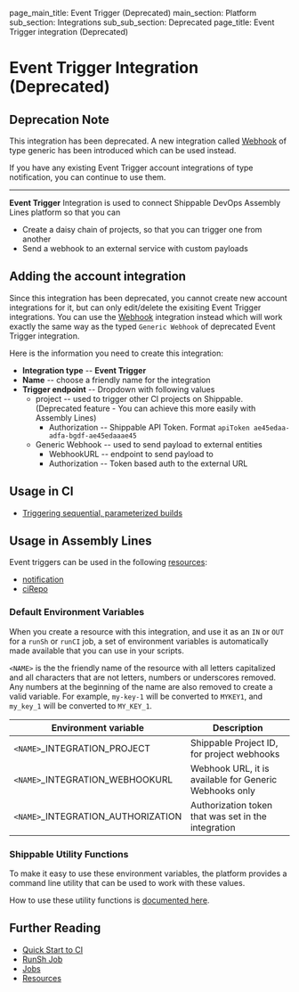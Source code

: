page_main_title: Event Trigger (Deprecated)
main_section: Platform
sub_section: Integrations
sub_sub_section: Deprecated
page_title: Event Trigger integration (Deprecated)

# Event Trigger Integration (Deprecated)

## Deprecation Note
This integration has been deprecated. A new integration called [Webhook](/platform/integration/webhook) of type generic has been introduced which can be used instead.

If you have any existing Event Trigger account integrations of type notification, you can continue to use them.

---

**Event Trigger** Integration is used to connect Shippable DevOps Assembly Lines platform so that you can

* Create a daisy chain of projects, so that you can trigger one from another
* Send a webhook to an external service with custom payloads

## Adding the account integration

Since this integration has been deprecated, you cannot create new account integrations for it, but can only edit/delete the exisiting Event Trigger integrations. You can use the [Webhook](/platform/integration/webhook) integration instead which will work exactly the same way as the typed `Generic Webhook` of deprecated Event Trigger integration.

Here is the information you need to create this integration:

* **Integration type** -- **Event Trigger**
* **Name** -- choose a friendly name for the integration
* **Trigger endpoint** -- Dropdown with following values
	* project -- used to trigger other CI projects on Shippable. (Deprecated feature - You can achieve this more easily with Assembly Lines)
		* Authorization -- Shippable API Token. Format `apiToken ae45edaa-adfa-bgdf-ae45edaaae45`
	* Generic Webhook -- used to send payload to external entities
		* WebhookURL -- endpoint to send payload to
		* Authorization -- Token based auth to the external URL

## Usage in CI

* [Triggering sequential, parameterized builds](http://blog.shippable.com/triggering-a-parameterized-build-after-continuous-integration)

## Usage in Assembly Lines

Event triggers can be used in the following [resources](/platform/workflow/resource/overview/):

* [notification](/platform/workflow/resource/notification)
* [ciRepo](/platform/workflow/resource/cirepo)

### Default Environment Variables
When you create a resource with this integration, and use it as an `IN` or `OUT` for a `runSh` or `runCI` job, a set of environment variables is automatically made available that you can use in your scripts.

`<NAME>` is the the friendly name of the resource with all letters capitalized and all characters that are not letters, numbers or underscores removed. Any numbers at the beginning of the name are also removed to create a valid variable. For example, `my-key-1` will be converted to `MYKEY1`, and `my_key_1` will be converted to `MY_KEY_1`.

| Environment variable						| Description                         |
| ------------- 								|------------------------------------ |
| `<NAME>`\_INTEGRATION\_PROJECT			| Shippable Project ID, for project webhooks  |
| `<NAME>`\_INTEGRATION\_WEBHOOKURL		| Webhook URL, it is available for Generic Webhooks only |
| `<NAME>`\_INTEGRATION\_AUTHORIZATION	| Authorization token that was set in the integration  |

### Shippable Utility Functions
To make it easy to use these environment variables, the platform provides a command line utility that can be used to work with these values.

How to use these utility functions is [documented here](/platform/tutorial/workflow/using-shipctl).

## Further Reading
* [Quick Start to CI](/getting-started/ci-sample)
* [RunSh Job](/platform/workflow/job/runsh)
* [Jobs](/platform/workflow/job/overview)
* [Resources](/platform/workflow/resource/overview)
